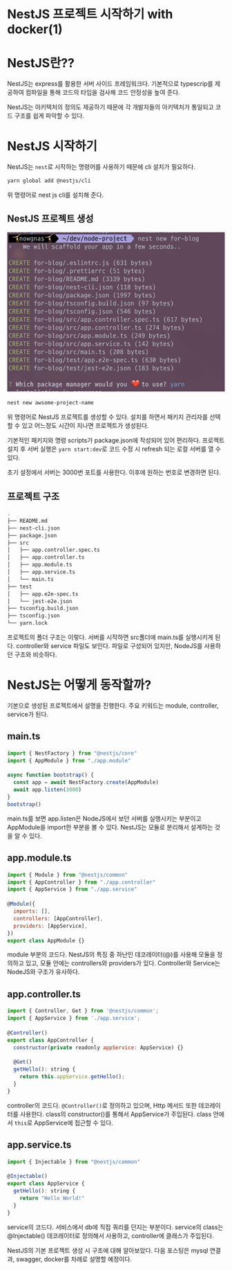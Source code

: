 # NestJS 프로젝트 시작하기 with docker(1)

# NestJS란??

NestJS는 express를 활용한 서버 사이드 프레임워크다. 기본적으로 typescrip를 제공하여 컴파일을 통해 코드의 타입을 검사해 코드 안정성을 높여 준다.

NestJS는 아키텍처의 정의도 제공하기 때문에 각 개발자들의 아키텍처가 통일되고 코드 구조를 쉽게 파악할 수 있다.

# NestJS 시작하기

NestJS는 `nest`로 시작하는 명령어를 사용하기 때문에 cli 설치가 필요하다.

```bash
yarn global add @nestjs/cli
```

위 명령어로 nest js cli를 설치해 준다.

## NestJS 프로젝트 생성

![스크린샷 2022-05-30 오후 3.31.41.png](pic1.png)

```bash
nest new awsome-project-name
```

위 명령어로 NestJS 프로젝트를 생성할 수 있다. 설치를 하면서 패키지 관리자를 선택할 수 있고 어느정도 시간이 지나면 프로젝트가 생성된다.

기본적인 패키지와 명령 scripts가 package.json에 작성되어 있어 편리하다. 프로젝트 설치 후 서버 실행은 `yarn start:dev`로 코드 수정 시 refresh 되는 로컬 서버를 열 수 있다.

초기 설정에서 서버는 3000번 포트를 사용한다. 이후에 원하는 번호로 변경하면 된다.

## 프로젝트 구조

```bash
.
├── README.md
├── nest-cli.json
├── package.json
├── src
│   ├── app.controller.spec.ts
│   ├── app.controller.ts
│   ├── app.module.ts
│   ├── app.service.ts
│   └── main.ts
├── test
│   ├── app.e2e-spec.ts
│   └── jest-e2e.json
├── tsconfig.build.json
├── tsconfig.json
└── yarn.lock
```

프로젝트의 폴더 구조는 이렇다. 서버를 시작하면 src폴더에 main.ts를 실행시키게 된다. controller와 service 파일도 보인다. 파일로 구성되어 있지만, NodeJS를 사용하던 구조와 비슷하다.

# NestJS는 어떻게 동작할까?

기본으로 생성된 프로젝트에서 설명을 진행한다. 주요 키워드는 module, controller, service가 된다.

## main.ts

```jsx
import { NestFactory } from "@nestjs/core"
import { AppModule } from "./app.module"

async function bootstrap() {
  const app = await NestFactory.create(AppModule)
  await app.listen(3000)
}
bootstrap()
```

main.ts를 보면 app.listen은 NodeJS에서 보던 서버를 실행시키는 부분이고 AppModule을 import한 부분을 볼 수 있다. NestJS는 모듈로 분리해서 설계하는 것을 알 수 있다.

## app.module.ts

```jsx
import { Module } from "@nestjs/common"
import { AppController } from "./app.controller"
import { AppService } from "./app.service"

@Module({
  imports: [],
  controllers: [AppController],
  providers: [AppService],
})
export class AppModule {}
```

module 부분의 코드다. NestJS의 특징 중 하난인 데코레이터(@)를 사용해 모듈을 정의하고 있고, 모듈 안에는 controllers와 providers가 있다. Controller와 Service는 NodeJS와 구조가 유사하다.

## app.controller.ts

```jsx
import { Controller, Get } from '@nestjs/common';
import { AppService } from './app.service';

@Controller()
export class AppController {
  constructor(private readonly appService: AppService) {}

  @Get()
  getHello(): string {
    return this.appService.getHello();
  }
}
```

controller의 코드다. `@Controller()`로 정의하고 있으며, Http 메서드 또한 데코레이터를 사용한다. class의 constructor()를 통해서 AppService가 주입된다. class 안에서 `this`로 AppService에 접근할 수 있다.

## app.service.ts

```jsx
import { Injectable } from "@nestjs/common"

@Injectable()
export class AppService {
  getHello(): string {
    return "Hello World!"
  }
}
```

service의 코드다. 서비스에서 db에 직접 쿼리를 던지는 부분이다. service의 class는 @Injectable() 데코레이터로 정의해서 사용하고, controller에 클래스가 주입된다.

NestJS의 기본 프로젝트 생성 시 구조에 대해 알아보았다. 다음 포스팅은 mysql 연결과, swagger, docker를 차례로 설명할 예정이다.
